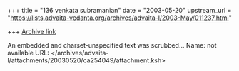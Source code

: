 +++
title = "136 venkata  subramanian"
date = "2003-05-20"
upstream_url = "https://lists.advaita-vedanta.org/archives/advaita-l/2003-May/011237.html"

+++
[Archive link](https://lists.advaita-vedanta.org/archives/advaita-l/2003-May/011237.html)

An embedded and charset-unspecified text was scrubbed...
Name: not available
URL: </archives/advaita-l/attachments/20030520/ca254049/attachment.ksh>
